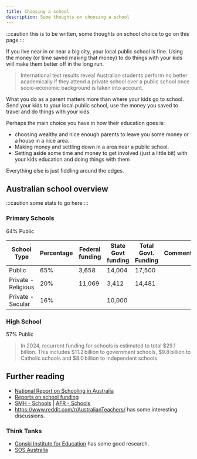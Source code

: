 ```yaml
---
title: Choosing a school
description: Some thoughts on choosing a school
---
```

:::caution
this is to be written, some thoughts on school choice to go on this page
:::

If you live near in or near a big city, your local public school is fine. Using the money (or time saved making that money) to do things with your kids will make them better off in the long run.

> International test results reveal Australian students perform no better academically if they attend a private school over a public school once socio-economic background is taken into account.

What you do as a parent matters more than where your kids go to school. Send your kids to your local public school, use the money you saved to travel and do things with your kids.

Perhaps the main choice you have in how their education goes is:

- choosing wealthy and nice enough parents to leave you some money or a house in a nice area.
- Making money and settling down in a area near a public school. 
- Setting aside some time and money to get involved (just a little bit) with your kids education and doing things with them

Everything else is just fiddling around the edges. 


## Australian school overview

:::caution
some stats to go here
:::

### Primary Schools

64% Public

| School Type | Percentage | Federal funding | State Govt funding | Total Govt. Funding | Comment |
| ---- | ---- | ---- | ---- | ---- | ---- |
| Public | 65% | 3,658 | 14,004 | 17,500 |  |
| Private - Religious | 20% | 11,069 | 3,412 | 14,481 |  |
| Private - Secular | 16% |  | 10,000 |  |  |

### High School

57% Public


> In 2024, recurrent funding for schools is estimated to total $29.1 billion. This includes $11.2 billion to government schools, $9.8 billion to Catholic schools and $8.0 billion to independent schools
## Further reading

- [National Report on Schooling in Australia](https://acara.edu.au/reporting/national-report-on-schooling-in-australia)
- [Reports on school funding](https://www.education.gov.au/schooling/reports-school-funding)
- [SMH - Schools](https://www.smh.com.au/topic/schools-1lzt) | [AFR - Schools](https://www.afr.com/topic/schools-1lzt)
- https://www.reddit.com/r/AustralianTeachers/ has some interesting discussions.

### Think Tanks

- [Gonski Institute for Education](https://www.gie.unsw.edu.au/) has some good research.
- [SOS Australia](https://saveourschools.com.au/)
